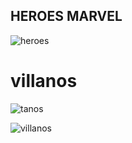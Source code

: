 ## HEROES MARVEL

 ![heroes](https://phantom-marca.unidadeditorial.es/838d5234c7803b705c60abc334975919/resize/1320/f/jpg/assets/multimedia/imagenes/2021/07/06/16255683165037.jpg)


 # villanos 

 ![tanos](https://i.blogs.es/e46732/yewlxgvtysg/1366_2000.jpeg)

 ![villanos](https://www.sopitas.com/wp-content/uploads/2016/07/super-villanos-comics-e1469751507944.jpg?w=860)

 


